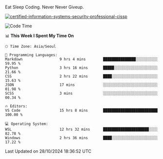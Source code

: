 Eat Sleep Coding.
Never Never Giveup.

[![certified-information-systems-security-professional-cissp](https://user-images.githubusercontent.com/44606727/157613689-acd84ec6-5f8f-4e79-89d9-a8d51f033634.png)](https://www.credly.com/badges/f394a010-85a0-450b-9136-8043af01d71c/public_url)

<!--START_SECTION:waka-->
![Code Time](http://img.shields.io/badge/Code%20Time-3%2C535%20hrs%2014%20mins-blue)

📊 **This Week I Spent My Time On** 

```text
🕑︎ Time Zone: Asia/Seoul

💬 Programming Languages: 
Markdown                 9 hrs 4 mins        ███████████████░░░░░░░░░░   59.95 % 
Python                   3 hrs 16 mins       █████░░░░░░░░░░░░░░░░░░░░   21.66 % 
CSS                      2 hrs 22 mins       ████░░░░░░░░░░░░░░░░░░░░░   15.63 % 
JSON                     17 mins             ░░░░░░░░░░░░░░░░░░░░░░░░░   01.98 % 
SCSS                     3 mins              ░░░░░░░░░░░░░░░░░░░░░░░░░   00.34 % 

🔥 Editors: 
VS Code                  15 hrs 8 mins       █████████████████████████   100.00 % 

💻 Operating System: 
WSL                      12 hrs 32 mins      █████████████████████░░░░   82.78 % 
Windows                  2 hrs 36 mins       ████░░░░░░░░░░░░░░░░░░░░░   17.22 % 
```


 Last Updated on 28/10/2024 18:36:52 UTC
<!--END_SECTION:waka-->
